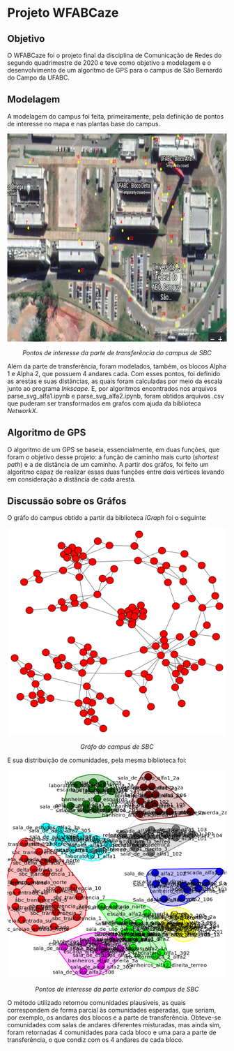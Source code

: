 # Projeto WFABCaze

## Objetivo

O WFABCaze foi o projeto final da disciplina de Comunicação de Redes do segundo quadrimestre de 2020 e teve como objetivo a modelagem e o desenvolvimento de um algoritmo de GPS para o campus de São Bernardo do Campo da UFABC.


## Modelagem

A modelagem do campus foi feita, primeiramente, pela definição de pontos de interesse no mapa e nas plantas base do campus.

<p align="center">
  <img src=https://github.com/alessandrofurlan/projeto-cr/blob/master/images/vertices_sbc.png height="477" width="614">
</p>
<p align="center">
  <i> Pontos de interesse da parte de transferência do campus de SBC </i>
</p>

Além da parte de transferência, foram modelados, também, os blocos Alpha 1 e Alpha 2, que possuem 4 andares cada.
Com esses pontos, foi definido as arestas e suas distâncias, as quais foram calculadas por meio da escala junto ao programa <em>Inkscape</em>. E, por algoritmos encontrados nos arquivos parse_svg_alfa1.ipynb e parse_svg_alfa2.ipynb, foram obtidos arquivos .csv que puderam ser transformados em grafos com ajuda da biblioteca <em>NetworkX</em>.

## Algoritmo de GPS

O algoritmo de um GPS se baseia, essencialmente, em duas funções, que foram o objetivo desse projeto: a função de caminho mais curto (<em>shortest path</em>) e a de distância de um caminho.
A partir dos gráfos, foi feito um algoritmo capaz de realizar essas duas funções entre dois vértices levando em consideração a distância de cada aresta.

## Discussão sobre os Gráfos

O gráfo do campus obtido a partir da biblioteca <em>iGraph</em> foi o seguinte:

<p align="center">
  <img src=https://github.com/alessandrofurlan/projeto-cr/blob/master/images/grafo_igraph.png height="477" width="614">
</p>
<p align="center">
  <i> Gráfo do campus de SBC </i>
</p>

E sua distribuição de comunidades, pela mesma biblioteca foi:

<p align="center">
  <img src=https://github.com/alessandrofurlan/projeto-cr/blob/master/images/comunidades_igraph_com_labels.png height="477" width="614">
</p>
<p align="center">
  <i> Pontos de interesse da parte exterior do campus de SBC </i>
</p>

 O método utilizado retornou comunidades plausíveis, as quais correspondem de forma parcial às comunidades esperadas, que seriam, por exemplo, os andares dos blocos e a parte de transferência. Obteve-se comunidades com salas de andares diferentes misturadas, mas ainda sim, foram retornadas 4 comunidades para cada bloco e uma para a parte de transferência, o que condiz com os 4 andares de cada bloco.
